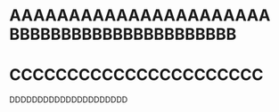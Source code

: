 AAAAAAAAAAAAAAAAAAAAAA
BBBBBBBBBBBBBBBBBBBBBB
===================================
CCCCCCCCCCCCCCCCCCCCCC
===================================
DDDDDDDDDDDDDDDDDDDDD